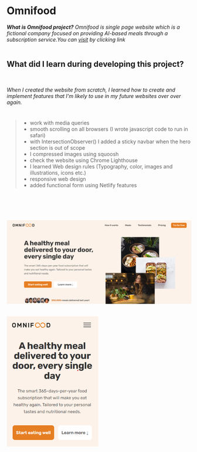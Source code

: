 # Omnifood

_**What is Omnifood project?** Omnifood is single page website which is a fictional company focused on providing AI-based meals through a subscription service.You can [visit](https://omnifood-gulsah-duzgun.netlify.app/) by clicking link_
<br/>
<br/>

## What did I learn during developing this project?

<br/>

_When I created the website from scratch, I learned how to create and implement features that I'm likely to use in my future websites over over again._

> #
>
> - work with media queries
> - smooth scrolling on all browsers (I wrote javascript code to run in safari)
> - with IntersectionObserver() I added a sticky navbar when the hero section is out of scope
> - I compressed images using squoosh
> - check the website using Chrome Lighthouse
> - I learned Web design rules (Typography, color, images and illustrations, icons etc.)
> - responsive web design
> - added functional form using Netlify features
>
> #

<br/>
<br/>

![pc-version](img/final-version/pc-version1.png)
<br/>
<br/>

<img src="img/final-version/mobile-version1.png" width="250" />
